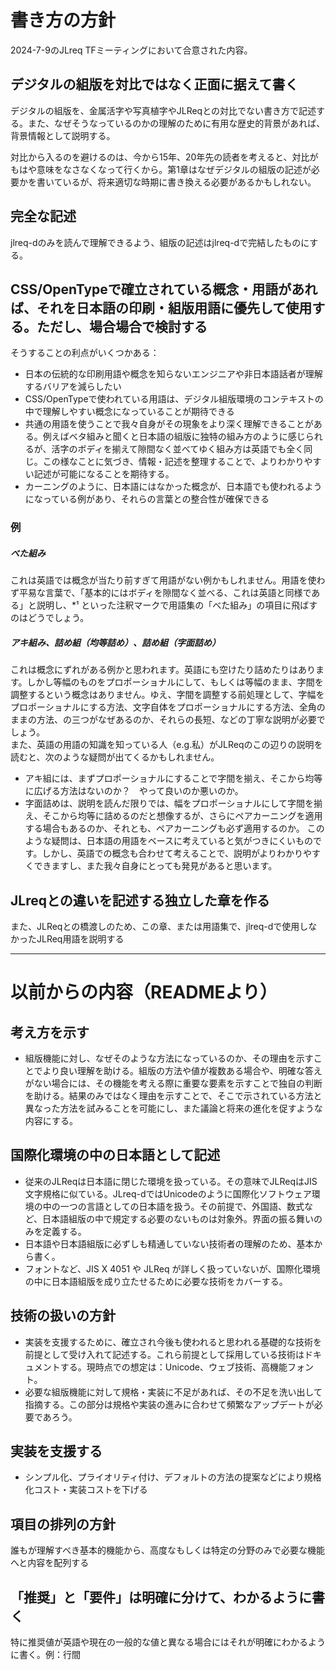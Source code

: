 # 書き方の方針
2024-7-9のJLreq TFミーティングにおいて合意された内容。


## デジタルの組版を対比ではなく正面に据えて書く
デジタルの組版を、金属活字や写真植字やJLReqとの対比でない書き方で記述する。また、なぜそうなっているのかの理解のために有用な歴史的背景があれば、背景情報として説明する。

対比から入るのを避けるのは、今から15年、20年先の読者を考えると、対比がもはや意味をなさなくなって行くから。第1章はなぜデジタルの組版の記述が必要かを書いているが、将来適切な時期に書き換える必要があるかもしれない。

## 完全な記述
jlreq-dのみを読んで理解できるよう、組版の記述はjlreq-dで完結したものにする。

## CSS/OpenTypeで確立されている概念・用語があれば、それを日本語の印刷・組版用語に優先して使用する。ただし、場合場合で検討する
そうすることの利点がいくつかある：
- 日本の伝統的な印刷用語や概念を知らないエンジニアや非日本語話者が理解するバリアを減らしたい
- CSS/OpenTypeで使われている用語は、デジタル組版環境のコンテキストの中で理解しやすい概念になっていることが期待できる
- 共通の用語を使うことで我々自身がその現象をより深く理解できることがある。例えばベタ組みと聞くと日本語の組版に独特の組み方のように感じられるが、活字のボディを揃えて隙間なく並べてゆく組み方は英語でも全く同じ。この様なことに気づき、情報・記述を整理することで、よりわかりやすい記述が可能になることを期待する。
- カーニングのように、日本語にはなかった概念が、日本語でも使われるようになっている例があり、それらの言葉との整合性が確保できる

### 例
##### べた組み
これは英語では概念が当たり前すぎて用語がない例かもしれません。用語を使わず平易な言葉で、「基本的にはボディを隙間なく並べる、これは英語と同様である」と説明し、*¹ といった注釈マークで用語集の「べた組み」の項目に飛ばすのはどうでしょう。

##### アキ組み、詰め組（均等詰め）、詰め組（字面詰め）
これは概念にずれがある例かと思われます。英語にも空けたり詰めたりはあります。しかし等幅のものをプロポーショナルにして、もしくは等幅のまま、字間を調整するという概念はありません。ゆえ、字間を調整する前処理として、字幅をプロポーショナルにする方法、文字自体をプロポーショナルにする方法、全角のままの方法、の三つがなぜあるのか、それらの長短、などの丁寧な説明が必要でしょう。  
また、英語の用語の知識を知っている人（e.g.私）がJLReqのこの辺りの説明を読むと、次のような疑問が出てくるかもしれません。
- アキ組には、まずプロポーショナルにすることで字間を揃え、そこから均等に広げる方法はないのか？　やって良いのか悪いのか。
- 字面詰めは、説明を読んだ限りでは、幅をプロポーショナルにして字間を揃え、そこから均等に詰めるのだと想像するが、さらにペアカーニングを適用する場合もあるのか、それとも、ペアカーニングも必ず適用するのか。
このような疑問は、日本語の用語をベースに考えていると気がつきにくいものです。しかし、英語での概念も合わせて考えることで、説明がよりわかりやすくできますし、また我々自身にとっても発見があると思います。

## JLreqとの違いを記述する独立した章を作る
また、JLReqとの橋渡しのため、この章、または用語集で、jlreq-dで使用しなかったJLReq用語を説明する

----
# 以前からの内容（READMEより）

## 考え方を示す
- 組版機能に対し、なぜそのような方法になっているのか、その理由を示すことでより良い理解を助ける。組版の方法や値が複数ある場合や、明確な答えがない場合には、その機能を考える際に重要な要素を示すことで独自の判断を助ける。結果のみではなく理由を示すことで、そこで示されている方法と異なった方法を試みることを可能にし、また議論と将来の進化を促すような内容にする。

## 国際化環境の中の日本語として記述
- 従来のJLReqは日本語に閉じた環境を扱っている。その意味でJLReqはJIS文字規格に似ている。JLreq-dではUnicodeのように国際化ソフトウェア環境の中の一つの言語としての日本語を扱う。その前提で、外国語、数式など、日本語組版の中で規定する必要のないものは対象外。界面の振る舞いのみを定義する。
- 日本語や日本語組版に必ずしも精通していない技術者の理解のため、基本から書く。
- フォントなど、JIS X 4051 や JLReq が詳しく扱っていないが、国際化環境の中に日本語組版を成り立たせるために必要な技術をカバーする。

## 技術の扱いの方針
- 実装を支援するために、確立され今後も使われると思われる基礎的な技術を前提として受け入れて記述する。これら前提として採用している技術はドキュメントする。現時点での想定は：Unicode、ウェブ技術、高機能フォント。
- 必要な組版機能に対して規格・実装に不足があれば、その不足を洗い出して指摘する。この部分は規格や実装の進みに合わせて頻繁なアップデートが必要であろう。

## 実装を支援する
- シンプル化、プライオリティ付け、デフォルトの方法の提案などにより規格化コスト・実装コストを下げる

## 項目の排列の方針
誰もが理解すべき基本的機能から、高度なもしくは特定の分野のみで必要な機能へと内容を配列する

## 「推奨」と「要件」は明確に分けて、わかるように書く
特に推奨値が英語や現在の一般的な値と異なる場合にはそれが明確にわかるように書く。例：行間
